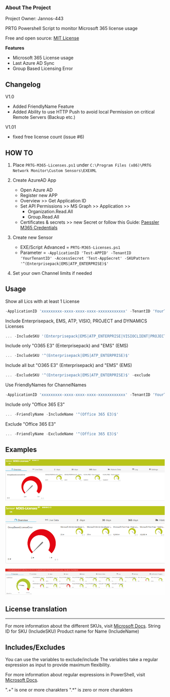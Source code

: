 <!-- ABOUT THE PROJECT -->
### About The Project
Project Owner: Jannos-443

PRTG Powershell Script to monitor Microsoft 365 license usage

Free and open source: [MIT License](https://github.com/Jannos-443/PRTG-M365/blob/main/LICENSE)

**Features**
* Microsoft 365 License usage
* Last Azure AD Sync
* Group Based Licensing Error

## Changelog
V1.0
- Added FriendlyName Feature
- Added Ability to use HTTP Push to avoid local Permission on critical Remote Servers (Backup etc.)

V1.01
- fixed free license count (issue #6)

## HOW TO

1. Place `PRTG-M365-Licenses.ps1` under `C:\Program Files (x86)\PRTG Network Monitor\Custom Sensors\EXEXML`

2. Create AzureAD App
   - Open Azure AD
   - Register new APP
   - Overview >> Get Application ID
   - Set API Permissions >> MS Graph >> Application >>
     - Organization.Read.All
     - Group.Read.All
   - Certificates & secrets >> new Secret
or follow this Guide: [Paessler M365 Credentials](https://kb.paessler.com/en/topic/88462-how-do-i-obtain-credentials-and-set-permissions-for-the-microsoft-365-sensors)

3. Create new Sensor
   - EXE/Script Advanced = `PRTG-M365-Licenses.ps1`
   - Parameter = `-ApplicationID 'Test-APPID' -TenantID 'YourTenantID' -AccessSecret 'Test-AppSecret' -SKUPattern '^(Enterprisepack|EMS|ATP_ENTERPRISE)$'`

4. Set your own Channel limits if needed

## Usage
Show all Lics with at least 1 License
```powershell
-ApplicationID 'xxxxxxxxx-xxxx-xxxx-xxxx-xxxxxxxxxxxx' -TenantID 'YourTenantID' -AccessSecret 'YourSecretKey'
```

Include Enterprisepack, EMS, ATP, VISIO, PROJECT and DYNAMICS Licenses
```powershell
... -IncludeSKU '(Enterprisepack|EMS|ATP_ENTERPRISE|VISIOCLIENT|PROJECTPROFESSIONAL|DYN365_ENTERPRISE_SALES|DYN365_TEAM_MEMBERS|D365_CUSTOMER_SERVICE_ENT_ATTACH)'
```

Include only "O365 E3" (Enterprisepack) and "EMS" (EMS)
```powershell
... -IncludeSKU '^(Enterprisepack|EMS|ATP_ENTERPRISE)$'
```

Include all but "O365 E3" (Enterprisepack) and "EMS" (EMS)
```powershell
... -ExcludeSKU '^(Enterprisepack|EMS|ATP_ENTERPRISE)$' -exclude
```

Use FriendlyNames for ChannelNames
```powershell
-ApplicationID 'xxxxxxxxx-xxxx-xxxx-xxxx-xxxxxxxxxxxx' -TenantID 'YourTenantID' -AccessSecret 'YourSecretKey' -FriendlyName
```

Include only "Office 365 E3"
```powershell
... -FriendlyName -IncludeName '^(Office 365 E3)$'
```

Exclude "Office 365 E3"
```powershell
... -FriendlyName -ExcludeName '^(Office 365 E3)$'
```

## Examples

![PRTG-M365](media/licenses_ok.png)

![PRTG-M365](media/licenses_ok2.png)

![PRTG-M365](media/licenses_error.png)


## License translation
------------------
For more information about the different SKUs, visit [Microsoft Docs](https://docs.microsoft.com/en-us/azure/active-directory/enterprise-users/licensing-service-plan-reference).
String ID for SKU (IncludeSKU)
Product name for Name (IncludeName)


## Includes/Excludes

You can use the variables to exclude/include
The variables take a regular expression as input to provide maximum flexibility.

For more information about regular expressions in PowerShell, visit [Microsoft Docs](https://docs.microsoft.com/en-us/powershell/module/microsoft.powershell.core/about/about_regular_expressions).

".+" is one or more charakters
".*" is zero or more charakters
